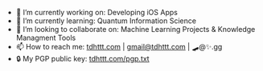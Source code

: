 <!--
**TDHTTTT/TDHTTTT** is a ✨ _special_ ✨ repository because its `README.md` (this file) appears on your GitHub profile.

Here are some ideas to get you started:

- 🔭 I’m currently working on ...
- 🌱 I’m currently learning ...
- 👯 I’m looking to collaborate on ...
- 🤔 I’m looking for help with ...
- 💬 Ask me about ...
- 📫 How to reach me: ...
- 😄 Pronouns: ...
- ⚡ Fun fact: ...
-->

- 🔭 I’m currently working on: Developing iOS Apps
- 🌱 I’m currently learning: Quantum Information Science
- 👯 I’m looking to collaborate on: Machine Learning Projects & Knowledge Managment Tools 
- 📫 How to reach me: [tdhttt.com](https://tdhttt.com) | gmail@tdhttt.com | 🛹@✨.gg
- 🔒 My PGP public key: [tdhttt.com/pgp.txt](https://tdhttt.com/pgp.txt)
